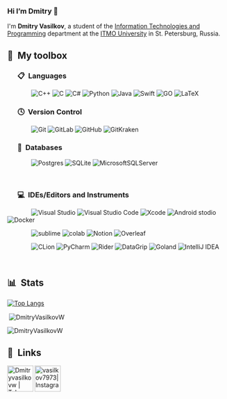 ### Hi I’m Dmitry 👋

I'm **Dmitry Vasilkov**, a student of the [Information Technologies and Programming](https://en.itmo.ru/en/faculty/7/Information_Technologies_and_Programming_Faculty.htm) department at the [ITMO University](https://en.itmo.ru/en/) in St. Petersburg, Russia.




## 🧰 &nbsp;My toolbox


### &nbsp; &nbsp; &nbsp; 📋 &nbsp;Languages

&nbsp; &nbsp; &nbsp; &nbsp; &nbsp; &nbsp; &nbsp;
![C++](https://img.shields.io/badge/c++-%2300599C.svg?style=for-the-badge&logo=c%2B%2B&logoColor=white)
![C](https://img.shields.io/badge/C-00599C?style=for-the-badge&logo=c&logoColor=white)
![C#](https://img.shields.io/badge/c%23-%23239120.svg?style=for-the-badge&logo=c-sharp&logoColor=white)
![Python](https://img.shields.io/badge/python-3670A0?style=for-the-badge&logo=python&logoColor=ffdd54)
![Java](https://img.shields.io/badge/java-%23ED8B00.svg?style=for-the-badge&logo=java&logoColor=white)
![Swift](https://img.shields.io/badge/Swift-FA7343?style=for-the-badge&logo=swift&logoColor=white)
![GO](https://img.shields.io/badge/Go-00ADD8?style=for-the-badge&logo=go&logoColor=white)
![LaTeX](https://img.shields.io/badge/latex-%23008080.svg?style=for-the-badge&logo=latex&logoColor=white)


### &nbsp; &nbsp; &nbsp; 🕓 &nbsp;Version Control

&nbsp; &nbsp; &nbsp; &nbsp; &nbsp; &nbsp; &nbsp;
![Git](https://img.shields.io/badge/git-%23F05033.svg?style=for-the-badge&logo=git&logoColor=white)
![GitLab](https://img.shields.io/badge/gitlab-%23181717.svg?style=for-the-badge&logo=gitlab&logoColor=white)
![GitHub](https://img.shields.io/badge/github-%23121011.svg?style=for-the-badge&logo=github&logoColor=white)
![GitKraken](https://img.shields.io/badge/gitkraken-%23121011.svg?style=for-the-badge&logo=gitkraken&logoColor=white)

### &nbsp; &nbsp; &nbsp; 💾 &nbsp;Databases

&nbsp; &nbsp; &nbsp; &nbsp; &nbsp; &nbsp; &nbsp;
![Postgres](https://img.shields.io/badge/postgres-%23316192.svg?style=for-the-badge&logo=postgresql&logoColor=white)
![SQLite](https://img.shields.io/badge/sqlite-%2307405e.svg?style=for-the-badge&logo=sqlite&logoColor=white)
![MicrosoftSQLServer](https://img.shields.io/badge/Microsoft%20SQL%20Sever-CC2927?style=for-the-badge&logo=microsoft%20sql%20server&logoColor=white)

&nbsp; &nbsp; &nbsp; &nbsp; &nbsp; &nbsp; &nbsp;

### &nbsp; &nbsp; &nbsp; 💻 &nbsp;IDEs/Editors and Instruments

&nbsp; &nbsp; &nbsp; &nbsp; &nbsp; &nbsp; &nbsp;
![Visual Studio](https://img.shields.io/badge/Visual%20Studio-5C2D91.svg?style=for-the-badge&logo=visual-studio&logoColor=white)
![Visual Studio Code](https://img.shields.io/badge/Visual%20Studio%20Code-0078d7.svg?style=for-the-badge&logo=visual-studio-code&logoColor=white)
![Xcode](https://img.shields.io/badge/Xcode-007ACC?style=for-the-badge&logo=Xcode&logoColor=white)
![Android stodio](https://img.shields.io/badge/Android_Studio-3DDC84?style=for-the-badge&logo=android-studio&logoColor=white)
![Docker](https://img.shields.io/badge/docker-%230db7ed.svg?style=for-the-badge&logo=docker&logoColor=white)

&nbsp; &nbsp; &nbsp; &nbsp; &nbsp; &nbsp; &nbsp;
![sublime](https://img.shields.io/badge/sublime_text-%23575757.svg?&style=for-the-badge&logo=sublime-text&logoColor=important)
![colab](https://img.shields.io/badge/Colab-F9AB00?style=for-the-badge&logo=googlecolab&color=525252)
![Notion](https://img.shields.io/badge/Notion-%23000000.svg?style=for-the-badge&logo=notion&logoColor=white)
![Overleaf](https://img.shields.io/badge/Overleaf-47A141?style=for-the-badge&logo=Overleaf&logoColor=white)

&nbsp; &nbsp; &nbsp; &nbsp; &nbsp; &nbsp; &nbsp;
![CLion](https://img.shields.io/badge/clion-143?style=for-the-badge&logo=clion&logoColor=white&color=black)
![PyCharm](https://img.shields.io/badge/pycharm-143?style=for-the-badge&logo=pycharm&logoColor=white&color=black)
![Rider](https://img.shields.io/badge/Rider-000000.svg?style=for-the-badge&logo=Rider&logoColor=white&color=black&label)
![DataGrip](https://img.shields.io/badge/DataGrip-000000.svg?style=for-the-badge&logo=DataGrip&logoColor=white&color=black&label)
![Goland](https://img.shields.io/badge/Goland-000000.svg?style=for-the-badge&logo=Goland&logoColor=white&color=black&label)
![IntelliJ IDEA](https://img.shields.io/badge/IntelliJIDEA-000000.svg?style=for-the-badge&logo=intellij-idea&logoColor=white)


&nbsp; &nbsp; &nbsp; &nbsp; &nbsp; &nbsp; &nbsp;

## 📊 &nbsp;Stats

[![Top Langs](https://github-readme-stats.vercel.app/api/top-langs/?username=DmitryVasilkovW&show_icons=true?&theme=nord&&layout=donut&langs_count=239&hide=jupyter%20notebook,rust,haskell&)](https://github.com/anuraghazra/github-readme-stats)


<p>&nbsp;<img align="center" src="https://github-readme-stats.vercel.app/api?username=DmitryVasilkovW&show_icons=true&theme=nord&locale=en" alt="DmitryVasilkovW" /></p>

<p><img align="center" src="https://github-readme-streak-stats.herokuapp.com/?user=DmitryVasilkovW&theme=nord" alt="DmitryVasilkovW" /></p>



## 🔗 &nbsp;Links

[<img align="left" alt="Dmitryvasilkovw | Telegram" width="60px" src="https://img.icons8.com/fluency/48/000000/telegram-app.png" />][telegram]
[<img align="left" alt="vasilkov7973| Instagram" width="60px" src="https://img.icons8.com/fluency/48/000000/instagram-new.png" />][instagram]

[telegram]: https://t.me/Dmitryvasilkovw 
[instagram]: https://www.instagram.com/vasilkov7973

